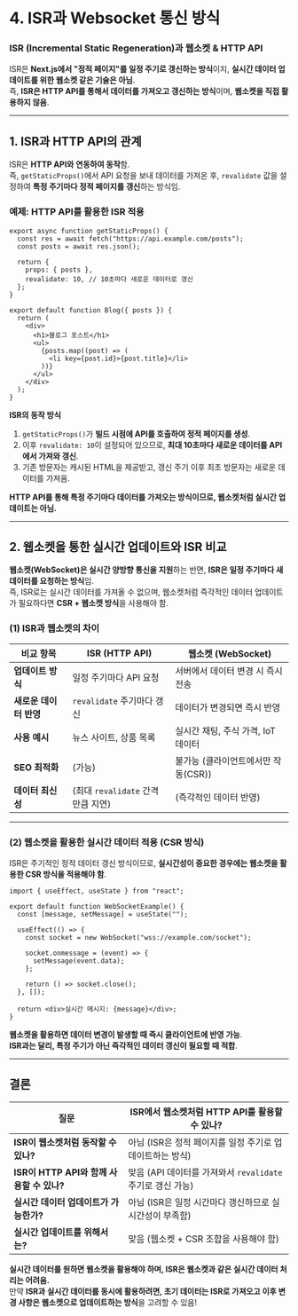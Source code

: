# 4. ISR과 Websocket 통신 방식

### **ISR (Incremental Static Regeneration)과 웹소켓 & HTTP API**

ISR은 **Next.js에서 "정적 페이지"를 일정 주기로 갱신하는 방식**이지, **실시간 데이터 업데이트를 위한 웹소켓 같은 기술은 아님**.  
즉, **ISR은 HTTP API를 통해서 데이터를 가져오고 갱신하는 방식**이며, **웹소켓을 직접 활용하지 않음**.

---

## **1. ISR과 HTTP API의 관계**

ISR은 **HTTP API와 연동하여 동작**함.  
즉, `getStaticProps()`에서 API 요청을 보내 데이터를 가져온 후, `revalidate` 값을 설정하여 **특정 주기마다 정적 페이지를 갱신**하는 방식임.

### **예제: HTTP API를 활용한 ISR 적용**

```tsx
export async function getStaticProps() {
  const res = await fetch("https://api.example.com/posts");
  const posts = await res.json();

  return {
    props: { posts },
    revalidate: 10, // 10초마다 새로운 데이터로 갱신
  };
}

export default function Blog({ posts }) {
  return (
    <div>
      <h1>블로그 포스트</h1>
      <ul>
        {posts.map((post) => (
          <li key={post.id}>{post.title}</li>
        ))}
      </ul>
    </div>
  );
}
```

**ISR의 동작 방식**

1. `getStaticProps()`가 **빌드 시점에 API를 호출하여 정적 페이지를 생성**.
2. 이후 `revalidate: 10`이 설정되어 있으므로, **최대 10초마다 새로운 데이터를 API에서 가져와 갱신**.
3. 기존 방문자는 캐시된 HTML을 제공받고, 갱신 주기 이후 최초 방문자는 새로운 데이터를 가져옴.

**HTTP API를 통해 특정 주기마다 데이터를 가져오는 방식이므로, 웹소켓처럼 실시간 업데이트는 아님.**

---

## **2. 웹소켓을 통한 실시간 업데이트와 ISR 비교**

**웹소켓(WebSocket)은 실시간 양방향 통신을 지원**하는 반면, **ISR은 일정 주기마다 새 데이터를 요청하는 방식**임.  
즉, ISR로는 실시간 데이터를 가져올 수 없으며, 웹소켓처럼 즉각적인 데이터 업데이트가 필요하다면 **CSR + 웹소켓 방식**을 사용해야 함.

### **(1) ISR과 웹소켓의 차이**

| **비교 항목**          | **ISR (HTTP API)**                | **웹소켓 (WebSocket)**              |
| ---------------------- | --------------------------------- | ----------------------------------- |
| **업데이트 방식**      | 일정 주기마다 API 요청            | 서버에서 데이터 변경 시 즉시 전송   |
| **새로운 데이터 반영** | `revalidate` 주기마다 갱신        | 데이터가 변경되면 즉시 반영         |
| **사용 예시**          | 뉴스 사이트, 상품 목록            | 실시간 채팅, 주식 가격, IoT 데이터  |
| **SEO 최적화**         | (가능)                            | 불가능 (클라이언트에서만 작동(CSR)) |
| **데이터 최신성**      | (최대 `revalidate` 간격만큼 지연) | (즉각적인 데이터 반영)              |

---

### **(2) 웹소켓을 활용한 실시간 데이터 적용 (CSR 방식)**

ISR은 주기적인 정적 데이터 갱신 방식이므로, **실시간성이 중요한 경우에는 웹소켓을 활용한 CSR 방식을 적용해야 함**.

```tsx
import { useEffect, useState } from "react";

export default function WebSocketExample() {
  const [message, setMessage] = useState("");

  useEffect(() => {
    const socket = new WebSocket("wss://example.com/socket");

    socket.onmessage = (event) => {
      setMessage(event.data);
    };

    return () => socket.close();
  }, []);

  return <div>실시간 메시지: {message}</div>;
}
```

**웹소켓을 활용하면 데이터 변경이 발생할 때 즉시 클라이언트에 반영 가능**.  
**ISR과는 달리, 특정 주기가 아닌 즉각적인 데이터 갱신이 필요할 때 적합**.

---

## **결론**

| **질문**                                  | **ISR에서 웹소켓처럼 HTTP API를 활용할 수 있나?**          |
| ----------------------------------------- | ---------------------------------------------------------- |
| **ISR이 웹소켓처럼 동작할 수 있나?**      | 아님 (ISR은 정적 페이지를 일정 주기로 업데이트하는 방식)   |
| **ISR이 HTTP API와 함께 사용할 수 있나?** | 맞음 (API 데이터를 가져와서 `revalidate` 주기로 갱신 가능) |
| **실시간 데이터 업데이트가 가능한가?**    | 아님 (ISR은 일정 시간마다 갱신하므로 실시간성이 부족함)    |
| **실시간 업데이트를 위해서는?**           | 맞음 (웹소켓 + CSR 조합을 사용해야 함)                     |

**실시간 데이터를 원하면 웹소켓을 활용해야 하며, ISR은 웹소켓과 같은 실시간 데이터 처리는 어려움.**  
만약 **ISR과 실시간 데이터를 동시에 활용하려면, 초기 데이터는 ISR로 가져오고 이후 변경 사항은 웹소켓으로 업데이트하는 방식**을 고려할 수 있음!
